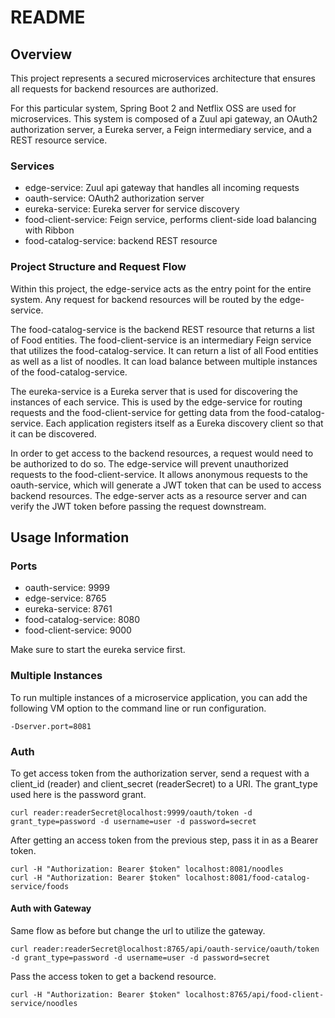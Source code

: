 # README

## Overview

This project represents a secured microservices architecture that ensures all requests for backend resources are authorized. 

For this particular system, Spring Boot 2 and Netflix OSS are used for microservices. This system is composed of a Zuul api gateway, an OAuth2 authorization server, a Eureka server, a Feign intermediary service, and a REST resource service.

### Services

- edge-service: Zuul api gateway that handles all incoming requests 
- oauth-service: OAuth2 authorization server
- eureka-service: Eureka server for service discovery
- food-client-service: Feign service, performs client-side load balancing with Ribbon
- food-catalog-service: backend REST resource

### Project Structure and Request Flow

Within this project, the edge-service acts as the entry point for the entire system. Any request for backend resources will be routed by the edge-service.

The food-catalog-service is the backend REST resource that returns a list of Food entities. The food-client-service is an intermediary Feign service that utilizes the food-catalog-service. It can return a list of all Food entities as well as a list of noodles. It can load balance between multiple instances of the food-catalog-service.

The eureka-service is a Eureka server that is used for discovering the instances of each service. This is used by the edge-service for routing requests and the food-client-service for getting data from the food-catalog-service. Each application registers itself as a Eureka discovery client so that it can be discovered.

In order to get access to the backend resources, a request would need to be authorized to do so. The edge-service will prevent unauthorized requests to the food-client-service. It allows anonymous requests to the oauth-service, which will generate a JWT token that can be used to access backend resources. The edge-server acts as a resource server and can verify the JWT token before passing the request downstream.


## Usage Information

### Ports
- oauth-service: 9999
- edge-service: 8765
- eureka-service: 8761
- food-catalog-service: 8080
- food-client-service: 9000

Make sure to start the eureka service first.

### Multiple Instances

To run multiple instances of a microservice application, you can add the following VM option to the command line or run configuration.

```-Dserver.port=8081```

### Auth

To get access token from the authorization server, send a request with a client_id (reader) and client_secret (readerSecret) to a URI. The grant_type used here is the password grant.

```
curl reader:readerSecret@localhost:9999/oauth/token -d grant_type=password -d username=user -d password=secret
```

After getting an access token from the previous step, pass it in as a Bearer token.

```
curl -H "Authorization: Bearer $token" localhost:8081/noodles
curl -H "Authorization: Bearer $token" localhost:8081/food-catalog-service/foods
```

#### Auth with Gateway

Same flow as before but change the url to utilize the gateway.

```
curl reader:readerSecret@localhost:8765/api/oauth-service/oauth/token -d grant_type=password -d username=user -d password=secret
```

Pass the access token to get a backend resource.

```
curl -H "Authorization: Bearer $token" localhost:8765/api/food-client-service/noodles
```